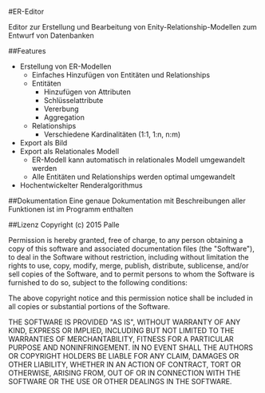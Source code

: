 #ER-Editor

Editor zur Erstellung und Bearbeitung von Enity-Relationship-Modellen zum Entwurf von Datenbanken

##Features
* Erstellung von ER-Modellen
  * Einfaches Hinzufügen von Entitäten und Relationships
  * Entitäten
    * Hinzufügen von Attributen
    * Schlüsselattribute
    * Vererbung
    * Aggregation
  * Relationships
    * Verschiedene Kardinalitäten (1:1, 1:n, n:m)
* Export als Bild
* Export als Relationales Modell
  * ER-Modell kann automatisch in relationales Modell umgewandelt werden
  * Alle Entitäten und Relationships werden optimal umgewandelt
* Hochentwickelter Renderalgorithmus

##Dokumentation
Eine genaue Dokumentation mit Beschreibungen aller Funktionen ist im Programm enthalten

##Lizenz
Copyright (c) 2015 Palle

Permission is hereby granted, free of charge, to any person obtaining a copy
of this software and associated documentation files (the "Software"), to deal
in the Software without restriction, including without limitation the rights
to use, copy, modify, merge, publish, distribute, sublicense, and/or sell
copies of the Software, and to permit persons to whom the Software is
furnished to do so, subject to the following conditions:

The above copyright notice and this permission notice shall be included in
all copies or substantial portions of the Software.

THE SOFTWARE IS PROVIDED "AS IS", WITHOUT WARRANTY OF ANY KIND, EXPRESS OR
IMPLIED, INCLUDING BUT NOT LIMITED TO THE WARRANTIES OF MERCHANTABILITY,
FITNESS FOR A PARTICULAR PURPOSE AND NONINFRINGEMENT. IN NO EVENT SHALL THE
AUTHORS OR COPYRIGHT HOLDERS BE LIABLE FOR ANY CLAIM, DAMAGES OR OTHER
LIABILITY, WHETHER IN AN ACTION OF CONTRACT, TORT OR OTHERWISE, ARISING FROM,
OUT OF OR IN CONNECTION WITH THE SOFTWARE OR THE USE OR OTHER DEALINGS IN
THE SOFTWARE.